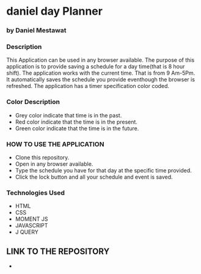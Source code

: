 # daniel day Planner
### by Daniel Mestawat
### Description
This Application can be used in any browser available. The purpose of this application is to provide saving a schedule for a day time(that is 8 hour shift).
The application works with the current time. That is from 9 Am-5Pm. It automatically saves the schedule you provide eventhough the browser is refreshed.
The application has a timer specification color coded.
### Color Description

- Grey color indicate that time is in the past.
- Red color indicate that the time is in the present.
- Green color indicate that the time is in the future.

### HOW TO USE THE APPLICATION

- Clone this repository.
- Open in any browser available.
- Type the schedule you have for that day at the specific time provided.
- Click the lock button and all your schedule and event is saved.

### Technologies Used

- HTML
- CSS
- MOMENT JS
- JAVASCRIPT
- J QUERY

## LINK TO THE REPOSITORY
-


